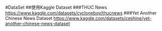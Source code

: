 #DataSet
##使用Kaggle Dataset
###THUC News
https://www.kaggle.com/datasets/cycloneboy/thucnews
###Yet Another Chinese News Dataset
https://www.kaggle.com/datasets/ceshine/yet-another-chinese-news-dataset
